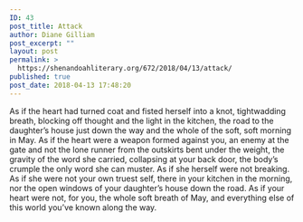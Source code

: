 ```yaml
---
ID: 43
post_title: Attack
author: Diane Gilliam
post_excerpt: ""
layout: post
permalink: >
  https://shenandoahliterary.org/672/2018/04/13/attack/
published: true
post_date: 2018-04-13 17:48:20
---
```

As if the heart had turned coat and fisted herself into a knot, tightwadding breath, blocking off thought and the light in the kitchen, the road to the daughter’s house just down the way and the whole of the soft, soft morning in May. As if the heart were a weapon formed against you, an enemy at the gate and not the lone runner from the outskirts bent under the weight, the gravity of the word she carried, collapsing at your back door, the body’s crumple the only word she can muster. As if she herself were not breaking. As if she were not your own truest self, there in your kitchen in the morning, nor the open windows of your daughter’s house down the road. As if your heart were not, for you, the whole soft breath of May, and everything else of this world you’ve known along the way.